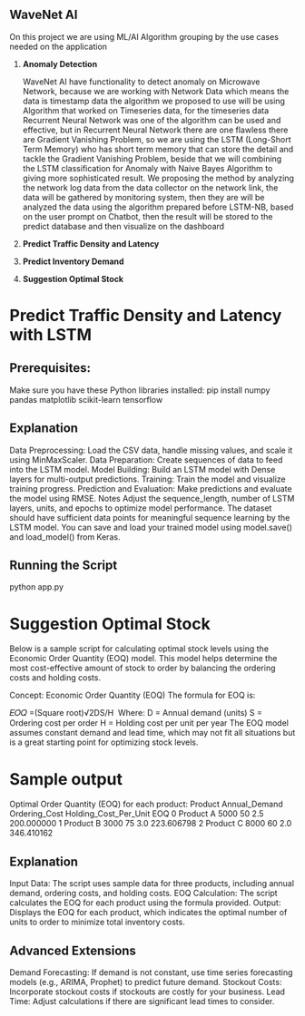 ## WaveNet AI

On this project we are using ML/AI Algorithm grouping by the use cases needed on the application 

1. **Anomaly Detection**

     WaveNet AI have functionality to detect anomaly on Microwave Network, because we are working with Network Data which means the data is timestamp data the algorithm we proposed to use will be using Algorithm that worked on Timeseries data, for the timeseries data Recurrent Neural Network was one of the algorithm can be used and effective, but in Recurrent Neural Network there are one flawless there are Gradient Vanishing Problem, so we are using the LSTM (Long-Short Term Memory) who has short term memory that can store the detail and tackle the Gradient Vanishing Problem, beside that we will combining the LSTM classification for Anomaly with Naive Bayes Algorithm to giving more sophisticated result.
     We proposing the method by analyzing the network log data from the data collector on the network link, the data will be gathered by monitoring system, then they are will be analyzed the data using the algorithm prepared before LSTM-NB, based on the user prompt on Chatbot, then the result will be stored to the predict database and then visualize on the dashboard
    
3. **Predict Traffic Density and Latency**
4. **Predict Inventory Demand**
5.  **Suggestion Optimal Stock**


# Predict Traffic Density and Latency with LSTM
## Prerequisites:
Make sure you have these Python libraries installed:
pip install numpy pandas matplotlib scikit-learn tensorflow

## Explanation
Data Preprocessing: Load the CSV data, handle missing values, and scale it using MinMaxScaler.
Data Preparation: Create sequences of data to feed into the LSTM model.
Model Building: Build an LSTM model with Dense layers for multi-output predictions.
Training: Train the model and visualize training progress.
Prediction and Evaluation: Make predictions and evaluate the model using RMSE.
Notes
Adjust the sequence_length, number of LSTM layers, units, and epochs to optimize model performance.
The dataset should have sufficient data points for meaningful sequence learning by the LSTM model.
You can save and load your trained model using model.save() and load_model() from Keras.

## Running the Script
python app.py

# Suggestion Optimal Stock

Below is a sample script for calculating optimal stock levels using the Economic Order Quantity (EOQ) model. This model helps determine the most cost-effective amount of stock to order by balancing the ordering costs and holding costs.

Concept: Economic Order Quantity (EOQ)
The formula for EOQ is:

𝐸𝑂𝑄 =(Square root)√2DS/H 
​
Where:
D = Annual demand (units)
S = Ordering cost per order
H = Holding cost per unit per year
The EOQ model assumes constant demand and lead time, which may not fit all situations but is a great starting point for optimizing stock levels. 

# Sample output
Optimal Order Quantity (EOQ) for each product:
     Product  Annual_Demand  Ordering_Cost  Holding_Cost_Per_Unit        EOQ
0  Product A           5000             50                    2.5  200.000000
1  Product B           3000             75                    3.0  223.606798
2  Product C           8000             60                    2.0  346.410162

## Explanation
Input Data: The script uses sample data for three products, including annual demand, ordering costs, and holding costs.
EOQ Calculation: The script calculates the EOQ for each product using the formula provided.
Output: Displays the EOQ for each product, which indicates the optimal number of units to order to minimize total inventory costs.
## Advanced Extensions
Demand Forecasting: If demand is not constant, use time series forecasting models (e.g., ARIMA, Prophet) to predict future demand.
Stockout Costs: Incorporate stockout costs if stockouts are costly for your business.
Lead Time: Adjust calculations if there are significant lead times to consider.
